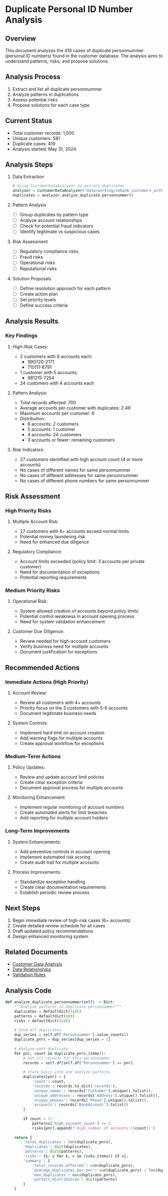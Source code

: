 # Duplicate Personal ID Number Analysis

## Overview
This document analyzes the 419 cases of duplicate personnummer (personal ID numbers) found in the customer database. The analysis aims to understand patterns, risks, and propose solutions.

## Analysis Process
1. Extract and list all duplicate personnummer
2. Analyze patterns in duplications
3. Assess potential risks
4. Propose solutions for each case type

## Current Status
- Total customer records: 1,000
- Unique customers: 581
- Duplicate cases: 419
- Analysis started: May 31, 2024

## Analysis Steps
1. Data Extraction
   ```python
   # Using CustomerDataAnalyzer to extract duplicates
   analyzer = CustomerDataAnalyzer('data/working/sebank_customers_with_accounts.csv')
   duplicates = analyzer.analyze_duplicate_personnummer()
   ```

2. Pattern Analysis
   - [ ] Group duplicates by pattern type
   - [ ] Analyze account relationships
   - [ ] Check for potential fraud indicators
   - [ ] Identify legitimate vs suspicious cases

3. Risk Assessment
   - [ ] Regulatory compliance risks
   - [ ] Fraud risks
   - [ ] Operational risks
   - [ ] Reputational risks

4. Solution Proposals
   - [ ] Define resolution approach for each pattern
   - [ ] Create action plan
   - [ ] Set priority levels
   - [ ] Define success criteria

## Analysis Results

### Key Findings
1. High-Risk Cases:
   - 2 customers with 6 accounts each:
     * 990720-2171
     * 710111-6791
   - 1 customer with 5 accounts:
     * 981215-7254
   - 24 customers with 4 accounts each

2. Pattern Analysis:
   - Total records affected: 700
   - Average accounts per customer with duplicates: 2.49
   - Maximum accounts per customer: 6
   - Distribution:
     * 6 accounts: 2 customers
     * 5 accounts: 1 customer
     * 4 accounts: 24 customers
     * 3 accounts or fewer: remaining customers

3. Risk Indicators:
   - 27 customers identified with high account count (4 or more accounts)
   - No cases of different names for same personnummer
   - No cases of different addresses for same personnummer
   - No cases of different phone numbers for same personnummer

## Risk Assessment

### High Priority Risks
1. Multiple Account Risk:
   - 27 customers with 4+ accounts exceed normal limits
   - Potential money laundering risk
   - Need for enhanced due diligence

2. Regulatory Compliance:
   - Account limits exceeded (policy limit: 3 accounts per private customer)
   - Need for documentation of exceptions
   - Potential reporting requirements

### Medium Priority Risks
1. Operational Risk:
   - System allowed creation of accounts beyond policy limits
   - Potential control weakness in account opening process
   - Need for system validation enhancement

2. Customer Due Diligence:
   - Review needed for high-account customers
   - Verify business need for multiple accounts
   - Document justification for exceptions

## Recommended Actions

### Immediate Actions (High Priority)
1. Account Review:
   - Review all customers with 4+ accounts
   - Priority focus on the 3 customers with 5-6 accounts
   - Document legitimate business needs

2. System Controls:
   - Implement hard limit on account creation
   - Add warning flags for multiple accounts
   - Create approval workflow for exceptions

### Medium-Term Actions
1. Policy Updates:
   - Review and update account limit policies
   - Create clear exception criteria
   - Document approval process for multiple accounts

2. Monitoring Enhancement:
   - Implement regular monitoring of account numbers
   - Create automated alerts for limit breaches
   - Add reporting for multiple account holders

### Long-Term Improvements
1. System Enhancements:
   - Add preventive controls in account opening
   - Implement automated risk scoring
   - Create audit trail for multiple accounts

2. Process Improvements:
   - Standardize exception handling
   - Create clear documentation requirements
   - Establish periodic review process

## Next Steps
1. Begin immediate review of high-risk cases (6+ accounts)
2. Create detailed review schedule for all cases
3. Draft updated policy recommendations
4. Design enhanced monitoring system

## Related Documents
- [Customer Data Analysis](customer_data_analysis.md)
- [Data Relationships](data_relationships.md)
- [Validation Rules](validation_rules.md)

## Analysis Code
```python
def analyze_duplicate_personnummer(self) -> Dict:
    """Analyze patterns in duplicate personnummer"""
    duplicates = defaultdict(list)
    patterns = defaultdict(int)
    risks = defaultdict(list)
    
    # Find all duplicates
    dup_series = self.df['Personnummer'].value_counts()
    duplicate_pnrs = dup_series[dup_series > 1]
    
    # Analyze each duplicate
    for pnr, count in duplicate_pnrs.items():
        # Get all records for this personnummer
        records = self.df[self.df['Personnummer'] == pnr]
        
        # Store basic info and analyze patterns
        duplicates[pnr] = {
            'count': count,
            'records': records.to_dict('records'),
            'unique_names': records['Customer'].unique().tolist(),
            'unique_addresses': records['Address'].unique().tolist(),
            'unique_phones': records['Phone'].unique().tolist(),
            'accounts': records['BankAccount'].tolist()
        }
        
        if count > 3:
            patterns['high_account_count'] += 1
            risks[pnr].append(f'High number of accounts ({count})')
    
    return {
        'total_duplicates': len(duplicate_pnrs),
        'duplicates': dict(duplicates),
        'patterns': dict(patterns),
        'risks': {k: v for k, v in risks.items() if v},
        'summary': {
            'total_records_affected': sum(duplicate_pnrs),
            'average_duplicates_per_pnr': sum(duplicate_pnrs) / len(duplicate_pnrs),
            'max_duplicates': max(duplicate_pnrs),
            'pattern_distribution': dict(patterns)
        }
    } 
